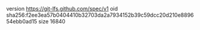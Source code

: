 version https://git-lfs.github.com/spec/v1
oid sha256:f2ee3ea57b0404410b32703da2a7934152b39c59dcc20d210e889654ebb0ad15
size 16840
